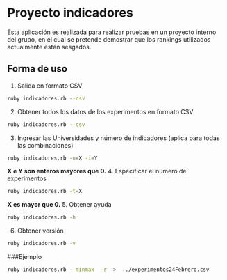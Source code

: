 # Proyecto indicadores

Esta aplicación es realizada para realizar pruebas en un proyecto interno del grupo, en el cual se pretende demostrar que los rankings utilizados actualmente están sesgados.

## Forma de uso

1. Salida en formato CSV
```bash
ruby indicadores.rb --csv
```
2. Obtener todos los datos de los experimentos en formato CSV
```bash
ruby indicadores.rb --csv
```
3. Ingresar las Universidades y número de indicadores (aplica para todas las combinaciones)
```bash
ruby indicadores.rb -u=X -i=Y
```
**X e Y son enteros mayores que 0.**
4. Especificar el número de experimentos
```bash
ruby indicadores.rb -t=X
```
**X es mayor que 0.**
5. Obtener ayuda
```bash
ruby indicadores.rb -h
```
6. Obtener versión
```bash
ruby indicadores.rb -v
```
###Ejemplo
```bash
ruby indicadores.rb --minmax  -r  >  ../experimentos24Febrero.csv
```
